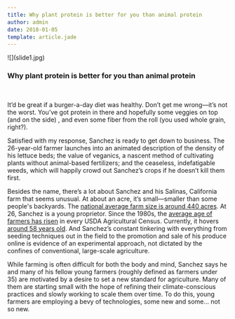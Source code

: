 ```yaml
---
title: Why plant protein is better for you than animal protein
author: admin
date: 2018-01-05
template: article.jade
---
```


<div class="col-12 article-col">![](slide1.jpg)</div>

<div class="col-12 article-col article-descr">

<div class="entry-content t-center">
<h3 class='article-heading'>
Why plant protein is better for you than animal protein
</h3>
<br>
<p>It’d be great if a burger-a-day diet was healthy. Don’t get me wrong—it’s not the worst. You’ve got protein in there and hopefully some veggies on top (and on the side) , and even some fiber from the roll (you used whole grain, right?).</p>
<span class="more"></span>
<p>Satisfied with my response, Sanchez is ready to get down to business. The 26-year-old farmer launches into an animated description of the density of his lettuce beds; the value of veganics, a nascent method of cultivating plants without animal-based fertilizers; and the ceaseless, indefatigable weeds, which will happily crowd out Sanchez’s crops if he doesn’t kill them first.</p>

<p>Besides the name, there’s a lot about Sanchez and his Salinas, California farm that seems unusual. At about an acre, it’s small—smaller than some people's backyards. The <a href="https://www.agriculture.com/news/business/farms-in-us-drops-size-grows">national average farm size is around 440 acres</a>. At 26, Sanchez is a young proprietor. Since the 1980s, the <a href="https://www.agcensus.usda.gov/Publications/2012/Online_Resources/Highlights/Farm_Demographics/">average age of farmers has risen</a> in every USDA Agricultural Census. Currently, it hovers <a href="https://www.usnews.com/news/blogs/data-mine/2014/02/24/us-farmers-are-old-and-getting-much-older">around 58 years old</a>. And Sanchez’s constant tinkering with everything from seeding techniques out in the field to the promotion and sale of his produce online is evidence of an experimental approach, not dictated by the confines of conventional, large-scale agriculture.</p>

<p>While farming is often difficult for both the body and mind, Sanchez says he and many of his fellow young farmers (roughly defined as farmers under 35) are motivated by a desire to set a new standard for agriculture. Many of them are starting small with the hope of refining their climate-conscious practices and slowly working to scale them over time. To do this, young farmers are employing a bevy of technologies, some new and some… not so new.</p>

</div>

</div>


